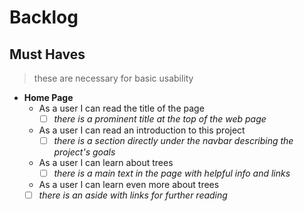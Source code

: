 # Backlog

## Must Haves

> these are necessary for basic usability

- **Home Page**
  - As a user I can read the title of the page
    - [ ] _there is a prominent title at the top of the web page_
  - As a user I can read an introduction to this project
    - [ ] _there is a section directly under the navbar describing the project's
          goals_
  - As a user I can learn about trees
    - [ ] _there is a main text in the page with helpful info and links_
  - As a user I can learn even more about trees
  - [ ] _there is an aside with links for further reading_